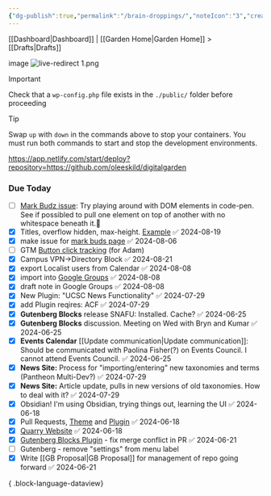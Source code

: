 ```yaml
---
{"dg-publish":true,"permalink":"/brain-droppings/","noteIcon":"3","created":"2024-08-19T18:43:29.139-07:00","updated":"2024-09-19T12:32:40.948-07:00"}
---
```


[[Dashboard\|Dashboard]] | [[Garden Home\|Garden Home]] > [[Drafts\|Drafts]]

image
![live-redirect 1.png](/img/user/attachments/live-redirect%201.png)


> [!IMPORTANT]  
> Check that a `wp-config.php` file exists in the `./public/` folder before proceeding

> [!TIP]  
> Swap `up` with `down` in the commands above to stop your containers. You must run both commands to start and stop the development environments.


https://app.netlify.com/start/deploy?repository=https://github.com/oleeskild/digitalgarden

### Due Today
- [ ] [Mark Budz issue](https://github.com/ucsc/ucsc-2022/issues/348): Try playing around with DOM elements in code-pen. See if possibled to pull one element on top of another with no whitespace beneath it.🔼
- [x] Titles, overflow hidden, max-height. [Example](https://calendar.ucsc.edu/event/materials-and-devices-for-brain-inspired-computing-a-future-of-semiconductor-workshop) ✅ 2024-08-19
- [x] make issue for [mark buds page](https://academicpersonnel.wordpress.ucsc.edu/) ✅ 2024-08-06
- [ ] GTM [Button click tracking](https://usefathom.com/learn/track-button-clicks-google-analytics) (for Adam)
- [x] Campus VPN->Directory Block ✅ 2024-08-21
- [x] export Localist users from Calendar ✅ 2024-08-08
- [x] import into [Google Groups](https://groups.google.com/u/3/a/ucsc.edu/g/events-calendar-group/?pli=1) ✅ 2024-08-08
- [x] draft note in Google Groups ✅ 2024-08-08
- [x] New Plugin: "UCSC News Functionality" ✅ 2024-07-29
- [x] add Plugin reqires: ACF ✅ 2024-07-29
- [x] **Gutenberg Blocks** release SNAFU: Installed. Cache? ✅ 2024-06-25
- [x] **Gutenberg Blocks** discussion. Meeting on Wed with Bryn and Kumar ✅ 2024-06-25
- [x] **Events Calendar** [[Update communication\|Update communication]]: Should be communicated with Paolina Fisher(?) on Events Council. I cannot attend Events Council. ✅ 2024-06-25
- [x] **News Site:** Process for "importing/entering" new taxonomies and terms (Pantheon Multi-Dev?) ✅ 2024-07-29
- [x] **News Site:** Article update, pulls in new versions of old taxonomies. How to deal with it? ✅ 2024-07-29
- [x] Obsidian! I'm using Obsidian, trying things out, learning the UI ✅ 2024-06-18
- [x] Pull Requests, [Theme](https://github.com/ucsc/ucsc-2022/pull/342) and [Plugin](https://github.com/ucsc/ucsc-custom-functionality/pull/25) ✅ 2024-06-18
- [x] [Quarry Website](https://quarry.ucsc.edu/) ✅ 2024-06-18
- [x] [Gutenberg Blocks Plugin](https://github.com/ucsc/ucsc-gutenberg-blocks) - fix merge conflict in PR ✅ 2024-06-21
- [ ] Gutenberg - remove "settings" from menu label
- [x] Write [[GB Proposal\|GB Proposal]] for management of repo going forward ✅ 2024-06-21

{ .block-language-dataview}

